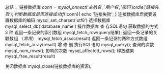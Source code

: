 总结：
链接数据库
$conn = mysql_connect('主机名','用户名','密码')or die('链接失败');
判断数据库是否连接成功
if(!$conn){
	echo '链接失败';
}
连接数据库后就要设置数据库的编码
mysql_set_charset('utf8')
选择数据库
mysql_select_db('database_name')
操作数据库
	查
	存SQL语句
	获取数据的方式 3 种
	返回一条记录的索引数组
	mysql_fetch_row(query结果);
	返回一条记录的关联数组 （*常用*）
	mysql_fetch_assoc(result)
	返回一条记录的两种方式数组
	mysql_fetch_array(result)
	增
	修
	删
	执行SQL语句
	mysql_query();
	查询的次数
	mysql_num_rows();
	影响的次数
	mysql_affected_rows();
	释放结果
	mysql_free_result(result)

关闭数据库
mysql_close(链接数据库的资源);
